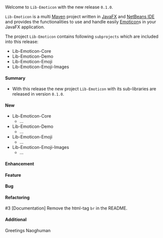 Welcome to `Lib-Emoticon` with the new release `0.1.0`.

`Lib-Emoticon` is a multi [Maven] project written in [JavaFX] and [NetBeans IDE] 
and provides the functionalities to use and handle easily [Emoticon]s in your 
JavaFX application. 

The project `Lib-Emoticon` contains following `subprojects` which are included 
into this release:
* Lib-Emoticon-Core
* Lib-Emoticon-Demo
* Lib-Emoticon-Emoji
* Lib-Emoticon-Emoji-Images


#### Summary
* With this release the new project `Lib-Emoticon` with its sub-libraries are 
  released in version `0.1.0`.



#### New
* Lib-Emoticon-Core
    * ...
* Lib-Emoticon-Demo
    * ...
* Lib-Emoticon-Emoji
    * ...
* Lib-Emoticon-Emoji-Images
    * ...



#### Enhancement



#### Feature



#### Bug



#### Refactoring
#3 [Documentation] Remove the html-tag `br` in the README.



#### Additional



Greetings
Naoghuman



[//]: # (Issues which will be integrated in this release)



[//]: # (Links)
[Emoticon]:https://en.wikipedia.org/wiki/List_of_emoticons
[JavaFX]:http://docs.oracle.com/javase/8/javase-clienttechnologies.htm
[Maven]:http://maven.apache.org/
[NetBeans IDE]:https://netbeans.org/
